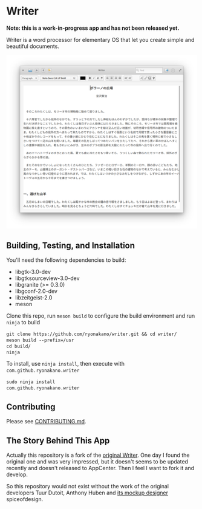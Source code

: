 # Writer

**Note: this is a work-in-progress app and has not been released yet.**

Writer is a word processor for elementary OS that let you create simple and beautiful documents.

![Writter Screenshot](data/Screenshot.png)

## Building, Testing, and Installation

You'll need the following dependencies to build:

* libgtk-3.0-dev
* libgtksourceview-3.0-dev
* libgranite (>= 0.3.0)
* libgconf-2.0-dev
* libzeitgeist-2.0
* meson

Clone this repo, run `meson build` to configure the build environment and run `ninja` to build

```
git clone https://github.com/ryonakano/writer.git && cd writer/
meson build --prefix=/usr
cd build/
ninja
```

To install, use `ninja install`, then execute with `com.github.ryonakano.writer`

```
sudo ninja install
com.github.ryonakano.writer
```

## Contributing

Please see [CONTRIBUTING.md](CONTRIBUTING.md).

## The Story Behind This App

Actually this repository is a fork of the [original Writer](https://launchpad.net/writer). One day I found the original one and was very impressed, but it doesn't seems to be updated recently and doesn't released to AppCenter. Then I feel I want to fork it and develop.

So this repository would not exist without the work of the original developers Tuur Dutoit, Anthony Huben and [its mockup designer](https://www.deviantart.com/spiceofdesign/art/Writer-Concept-351501580) spiceofdesign.
